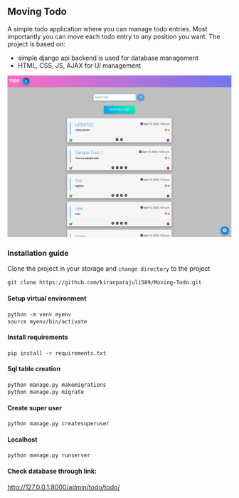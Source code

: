 ## Moving Todo
A simple todo application where you can manage todo entries.
Most importantly you can move each todo entry to any position you want.
The project is based on:
- simple django api backend is used for database management
- HTML, CSS, JS, AJAX for UI management

![](Screenshot.png)

### Installation guide
Clone the project in your storage and `change directory` to the project
```shell script
git clone https://github.com/kiranparajuli589/Moving-Todo.git
```

#### Setup virtual environment
```shell script
python -m venv myenv
source myenv/bin/activate
```
#### Install requirements
```shell script
pip install -r requirements.txt
```

#### Sql table creation
```shell script
python manage.py makemigrations
python manage.py migrate
```

#### Create super user
```shell script
python manage.py createsuperuser
```

#### Localhost
```shell script
python manage.py runserver
```

#### Check database through link:
http://127.0.0.1:8000/admin/todo/todo/
